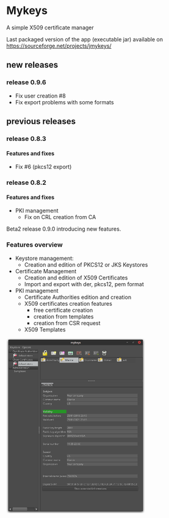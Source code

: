 # Mykeys

A simple X509 certificate manager

Last packaged version of the app (executable jar) available on https://sourceforge.net/projects/jmykeys/


## new releases
### release 0.9.6
- Fix user creation #8
- Fix export problems with some formats

## previous releases
### release 0.8.3
#### Features and fixes
- Fix #6 (pkcs12 export)
### release 0.8.2
#### Features and fixes
- PKI management
  -  Fix on CRL creation from CA

Beta2 release 0.9.0 introducing new features.

### Features overview
- Keystore management:
  - Creation and edition of PKCS12 or JKS Keystores
- Certificate Management
  -  Creation and edition of X509 Certificates
  - Import and export with der, pkcs12, pem format
- PKI management
  -  Certificate Authorities edition and creation
  -  X509 certificates creation features
     -  free certificate creation
     -  creation from templates
     -  creation from CSR request
  -  X509 Templates

<div align="left">
        <img width="72%" src="/info/mk_screen1.png" alt="About screen" title="About screen"</img>
</div>

